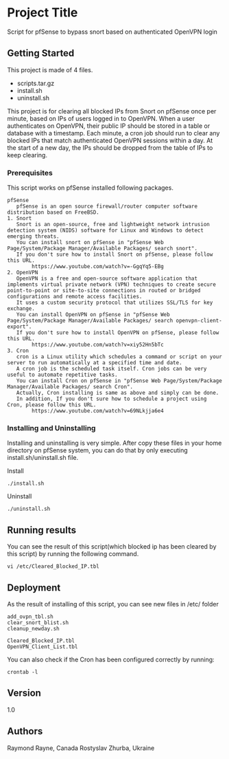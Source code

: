 # Project Title

Script for pfSense to bypass snort based on authenticated OpenVPN login

## Getting Started

This project is made of 4 files.
* scripts.tar.gz
* install.sh
* uninstall.sh

This project is for clearing all blocked IPs from Snort on pfSense once per minute, based on IPs of users logged in to OpenVPN.
When a user authenticates on OpenVPN, their public IP should be stored in a table or database with a timestamp.
Each minute, a cron job should run to clear any blocked IPs that match authenticated OpenVPN sessions within a day.
At the start of a new day, the IPs should be dropped from the table of IPs to keep clearing.

### Prerequisites

This script works on pfSense installed following packages.

```
pfSense
   pfSense is an open source firewall/router computer software distribution based on FreeBSD.
1. Snort
   Snort is an open-source, free and lightweight network intrusion detection system (NIDS) software for Linux and Windows to detect emerging threats.
   You can install snort on pfSense in "pfSense Web Page/System/Package Manager/Available Packages/ search snort".
   If you don't sure how to install Snort on pfSense, please follow this URL.
   		https://www.youtube.com/watch?v=-GgqYq5-EBg
2. OpenVPN
   OpenVPN is a free and open-source software application that implements virtual private network (VPN) techniques to create secure point-to-point or site-to-site connections in routed or bridged configurations and remote access facilities.
   It uses a custom security protocol that utilizes SSL/TLS for key exchange.
   You can install OpenVPN on pfSense in "pfSense Web Page/System/Package Manager/Available Packages/ search openvpn-client-export".
   If you don't sure how to install OpenVPN on pfSense, please follow this URL.
   		https://www.youtube.com/watch?v=xiy52Hn5bTc
3. Cron
   cron is a Linux utility which schedules a command or script on your server to run automatically at a specified time and date. 
   A cron job is the scheduled task itself. Cron jobs can be very useful to automate repetitive tasks.
   You can install Cron on pfSense in "pfSense Web Page/System/Package Manager/Available Packages/ search Cron".
   Actually, Cron installing is same as above and simply can be done.
   In addition, If you don't sure how to schedule a project using Cron, please follow this URL.
   		https://www.youtube.com/watch?v=69NLkjja6e4
```

### Installing and Uninstalling

Installing and uninstalling is very simple. After copy these files in your home directory on pfSense system, you can do that by only executing install.sh/uninstall.sh file.

Install
```
./install.sh
```

Uninstall
```
./uninstall.sh
```

## Running results

You can see the result of this script(which blocked ip has been cleared by this script) by running the following command.
```
vi /etc/Cleared_Blocked_IP.tbl
```
## Deployment

As the result of installing of this script, you can see new files in /etc/ folder
```
add_ovpn_tbl.sh
clear_snort_blist.sh
cleanup_newday.sh

Cleared_Blocked_IP.tbl
OpenVPN_Client_List.tbl
```

You can also check if the Cron has been configured correctly by running:
```
crontab -l
```
## Version

1.0

## Authors

Raymond Rayne, Canada
Rostyslav Zhurba, Ukraine
